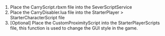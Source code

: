 1. Place the CarryScript.rbxm file into the SeverScriptService
2. Place the CarryDisabler.lua file into the StarterPlayer > StarterCharacterScript file
3. [Optional] Place the CustomProximityScript into the StarterPlayerScripts file, this function is used to change the GUI style in the game.
